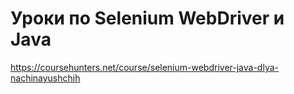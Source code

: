 # Уроки по Selenium WebDriver и Java

https://coursehunters.net/course/selenium-webdriver-java-dlya-nachinayushchih
